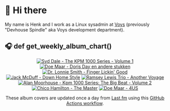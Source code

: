 # 👋 Hi there

My name is Henk and I work as a Linux sysadmin at <a href="https://www.voys.co/about/">Voys</a> (previously "Devhouse Spindle" aka Voys development department).

## 🎧 def get_weekly_album_chart()
<!-- lastfm -->
<p align="center"><a href="https://www.last.fm/music/Syd+Dale/The+KPM+1000+Series+-+Volume+1"><img src="https://lastfm.freetls.fastly.net/i/u/64s/3bea9edc92b54513a5e15fd36b3dfc5d.jpg" title="Syd Dale - The KPM 1000 Series - Volume 1"></a> <a href="https://www.last.fm/music/Doe+Maar/Doris+Day+en+andere+stukken"><img src="https://lastfm.freetls.fastly.net/i/u/64s/128067f220d645f489722c85a023de21.png" title="Doe Maar - Doris Day en andere stukken"></a> <a href="https://www.last.fm/music/+noredirect/Dr.+Lonnie+Smith/Finger+Lickin%27+Good"><img src="https://lastfm.freetls.fastly.net/i/u/64s/e98793284ef07a48561da9db3ad56c05.jpg" title="Dr. Lonnie Smith - Finger Lickin' Good"></a> <a href="https://www.last.fm/music/Jack+McDuff/Down+Home+Style"><img src="https://lastfm.freetls.fastly.net/i/u/64s/4e5993bc5c841e9653f8b62c141f2b0c.jpg" title="Jack McDuff - Down Home Style"></a> <a href="https://www.last.fm/music/+noredirect/Ramsey+Lewis+Trio/Another+Voyage"><img src="https://lastfm.freetls.fastly.net/i/u/64s/6b895ddebb99404d807587c8af90f69e.jpg" title="Ramsey Lewis Trio - Another Voyage"></a> <a href="https://www.last.fm/music/Alan+Moorhouse/Kpm+1000+Series:+The+Big+Beat+-+Volume+2"><img src="https://lastfm.freetls.fastly.net/i/u/64s/0abad7c02a50e99ca3d86b9581c77d5d.jpg" title="Alan Moorhouse - Kpm 1000 Series: The Big Beat - Volume 2"></a> <a href="https://www.last.fm/music/Chico+Hamilton/The+Master"><img src="https://lastfm.freetls.fastly.net/i/u/64s/3913d74bc70a57730ece7ee27a91d518.jpg" title="Chico Hamilton - The Master"></a> <a href="https://www.last.fm/music/Doe+Maar/4US"><img src="https://lastfm.freetls.fastly.net/i/u/64s/1de73e68bdb9c345c5217b9f6e657475.png" title="Doe Maar - 4US"></a> </p>

<p align="center">These album covers are updated once a day from <a href="https://www.last.fm/user/hbokh">Last.fm</a> using this <a href="https://github.com/marketplace/actions/lastfm-to-markdown">GitHub Actions workflow</a>.</p>
